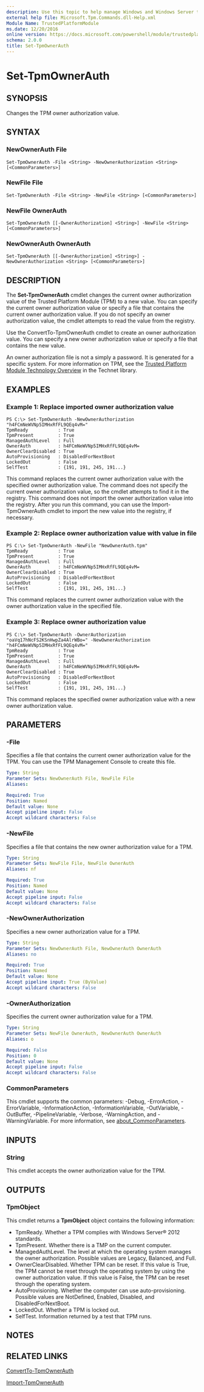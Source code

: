 ```yaml
---
description: Use this topic to help manage Windows and Windows Server technologies with Windows PowerShell.
external help file: Microsoft.Tpm.Commands.dll-Help.xml
Module Name: TrustedPlatformModule
ms.date: 12/20/2016
online version: https://docs.microsoft.com/powershell/module/trustedplatformmodule/set-tpmownerauth?view=windowsserver2022-ps&wt.mc_id=ps-gethelp
schema: 2.0.0
title: Set-TpmOwnerAuth
---
```


# Set-TpmOwnerAuth

## SYNOPSIS
Changes the TPM owner authorization value.

## SYNTAX

### NewOwnerAuth File
```
Set-TpmOwnerAuth -File <String> -NewOwnerAuthorization <String> [<CommonParameters>]
```

### NewFile File
```
Set-TpmOwnerAuth -File <String> -NewFile <String> [<CommonParameters>]
```

### NewFile OwnerAuth
```
Set-TpmOwnerAuth [[-OwnerAuthorization] <String>] -NewFile <String> [<CommonParameters>]
```

### NewOwnerAuth OwnerAuth
```
Set-TpmOwnerAuth [[-OwnerAuthorization] <String>] -NewOwnerAuthorization <String> [<CommonParameters>]
```

## DESCRIPTION
The **Set-TpmOwnerAuth** cmdlet changes the current owner authorization value of the Trusted Platform Module (TPM) to a new value.
You can specify the current owner authorization value or specify a file that contains the current owner authorization value.
If you do not specify an owner authorization value, the cmdlet attempts to read the value from the registry.

Use the ConvertTo-TpmOwnerAuth cmdlet to create an owner authorization value.
You can specify a new owner authorization value or specify a file that contains the new value.

An owner authorization file is not a simply a password.
It is generated for a specific system.
For more information on TPM, see the [Trusted Platform Module Technology Overview](https://technet.microsoft.com/en-us/library/jj131725.aspx) in the Technet library.

## EXAMPLES

### Example 1: Replace imported owner authorization value
```
PS C:\> Set-TpmOwnerAuth -NewOwnerAuthorization "h4FCmNeWVNp5IMHxRfFL9QEq4vM="
TpmReady           : True
TpmPresent         : True
ManagedAuthLevel   : Full
OwnerAuth          : h4FCmNeWVNp5IMHxRfFL9QEq4vM=
OwnerClearDisabled : True
AutoProvisioning   : DisabledForNextBoot
LockedOut          : False
SelfTest           : {191, 191, 245, 191...}
```

This command replaces the current owner authorization value with the specified owner authorization value.
The command does not specify the current owner authorization value, so the cmdlet attempts to find it in the registry.
This command does not import the owner authorization value into the registry.
After you run this command, you can use the Import-TpmOwnerAuth cmdlet to import the new value into the registry, if necessary.

### Example 2: Replace owner authorization value with value in file
```
PS C:\> Set-TpmOwnerAuth -NewFile "NewOwnerAuth.tpm"
TpmReady           : True
TpmPresent         : True
ManagedAuthLevel   : Full
OwnerAuth          : h4FCmNeWVNp5IMHxRfFL9QEq4vM=
OwnerClearDisabled : True
AutoProvisioning   : DisabledForNextBoot
LockedOut          : False
SelfTest           : {191, 191, 245, 191...}
```

This command replaces the current owner authorization value with the owner authorization value in the specified file.

### Example 3: Replace owner authorization value
```
PS C:\> Set-TpmOwnerAuth -OwnerAuthorization "oaVq17hNcFS2KSnHwpZa4AlrWBo=" -NewOwnerAuthorization "h4FCmNeWVNp5IMHxRfFL9QEq4vM="
TpmReady           : True
TpmPresent         : True
ManagedAuthLevel   : Full
OwnerAuth          : h4FCmNeWVNp5IMHxRfFL9QEq4vM=
OwnerClearDisabled : True
AutoProvisioning   : DisabledForNextBoot
LockedOut          : False
SelfTest           : {191, 191, 245, 191...}
```

This command replaces the specified owner authorization value with a new owner authorization value.

## PARAMETERS

### -File
Specifies a file that contains the current owner authorization value for the TPM.
You can use the TPM Management Console to create this file.

```yaml
Type: String
Parameter Sets: NewOwnerAuth File, NewFile File
Aliases: 

Required: True
Position: Named
Default value: None
Accept pipeline input: False
Accept wildcard characters: False
```

### -NewFile
Specifies a file that contains the new owner authorization value for a TPM.

```yaml
Type: String
Parameter Sets: NewFile File, NewFile OwnerAuth
Aliases: nf

Required: True
Position: Named
Default value: None
Accept pipeline input: False
Accept wildcard characters: False
```

### -NewOwnerAuthorization
Specifies a new owner authorization value for a TPM.

```yaml
Type: String
Parameter Sets: NewOwnerAuth File, NewOwnerAuth OwnerAuth
Aliases: no

Required: True
Position: Named
Default value: None
Accept pipeline input: True (ByValue)
Accept wildcard characters: False
```

### -OwnerAuthorization
Specifies the current owner authorization value for a TPM.

```yaml
Type: String
Parameter Sets: NewFile OwnerAuth, NewOwnerAuth OwnerAuth
Aliases: o

Required: False
Position: 0
Default value: None
Accept pipeline input: False
Accept wildcard characters: False
```

### CommonParameters
This cmdlet supports the common parameters: -Debug, -ErrorAction, -ErrorVariable, -InformationAction, -InformationVariable, -OutVariable, -OutBuffer, -PipelineVariable, -Verbose, -WarningAction, and -WarningVariable. For more information, see [about_CommonParameters](https://go.microsoft.com/fwlink/?LinkID=113216).

## INPUTS

### String
This cmdlet accepts the owner authorization value for the TPM.

## OUTPUTS

### TpmObject
This cmdlet returns a **TpmObject** object contains the following information:

- TpmReady. Whether a TPM complies with Windows Server® 2012 standards.
- TpmPresent. Whether there is a TMP on the current computer.
- ManagedAuthLevel. The level at which the operating system manages the owner authorization. Possible values are Legacy, Balanced, and Full.
- OwnerClearDisabled. Whether TPM can be reset. If this value is True, the TPM cannot be reset through the operating system by using the owner authorization value. If this value is False, the TPM can be reset through the operating system. 
- AutoProvisioning. Whether the computer can use auto-provisioning. Possible values are NotDefined, Enabled, Disabled, and DisabledForNextBoot.
- LockedOut. Whether a TPM is locked out.
- SelfTest. Information returned by a test that TPM runs.

## NOTES

## RELATED LINKS

[ConvertTo-TpmOwnerAuth](./ConvertTo-TpmOwnerAuth.md)

[Import-TpmOwnerAuth](./Import-TpmOwnerAuth.md)

